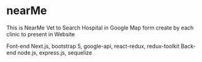 # nearMe

This is NearMe Vet to Search Hospital in Google Map form create by each clinic to present in Website

Font-end Next.js, bootstrap 5, google-api, react-redux, redux-toolkit
Back-end node.js, express.js, sequelize 
